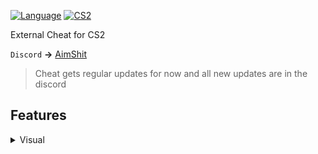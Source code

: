 [![Language](https://img.shields.io/badge/build-C++-blue?style=flat&label=Language)](https://en.wikipedia.org/wiki/C%2B%2B)
[![CS2](https://img.shields.io/badge/Game-CS2-red.svg?style=flat)](https://store.steampowered.com/app/730/CounterStrike_2/) 


External Cheat for CS2

`Discord` **->** [AimShit](https://discord.gg/lolz)

> Cheat gets regular updates for now and all new updates are in the discord

## Features

<details>
<summary>Visual</summary>
  
- BoxESP
  
- BoneESP
  
- NameESP

- ETC
  
- Radar

- Crosshairs

<details>
<summary>Misc</summary>

- Bunnyhop

- Aimbot

- Triggerbot

- Config Saver

- Hit Sound

- No Flash

- Cheat List

- Bomb Timer

</details>

## Known Issues
> ESP Doesnt render 1/5 Players on the team. DUE TO OBS BYPASS

